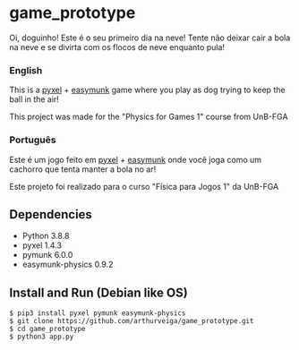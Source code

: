 # game_prototype

Oi, doguinho! Este é o seu primeiro dia na neve! Tente não deixar cair a bola na neve e se divirta com os flocos de neve enquanto pula!

### English

 This is a [pyxel](https://github.com/kitao/pyxel) + [easymunk](https://github.com/fabiommendes/easymunk) game where you play as dog trying to keep the ball in the air! 

This project was made for the "Physics for Games 1" course from UnB-FGA

### Português

Este é um jogo feito em [pyxel](https://github.com/kitao/pyxel) + [easymunk](https://github.com/fabiommendes/easymunk) onde você joga como um cachorro que tenta manter a bola no ar!

Este projeto foi realizado para o curso "Física para Jogos 1" da UnB-FGA

## Dependencies
- Python                     3.8.8
- pyxel                      1.4.3
- pymunk                     6.0.0
- easymunk-physics           0.9.2 

## Install and Run (Debian like OS)

    $ pip3 install pyxel pymunk easymunk-physics
    $ git clone https://github.com/arthurveiga/game_prototype.git
    $ cd game_prototype
    $ python3 app.py
